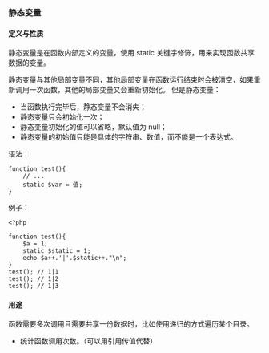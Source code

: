 ### 静态变量
#### 定义与性质
静态变量是在函数内部定义的变量，使用 static 关键字修饰，用来实现函数共享数据的变量。

静态变量与其他局部变量不同，其他局部变量在函数运行结束时会被清空，如果重新调用一次函数，其他的局部变量又会重新初始化。
但是静态变量：
- 当函数执行完毕后，静态变量不会消失；
- 静态变量只会初始化一次；
- 静态变量初始化的值可以省略，默认值为 null；
- 静态变量的初始值只能是具体的字符串、数值，而不能是一个表达式。
  
语法：
```
function test(){
    // ...
    static $var = 值;
}
```

例子：
```
<?php

function test(){
    $a = 1;
    static $static = 1;
    echo $a++.'|'.$static++."\n";
}
test(); // 1|1
test(); // 1|2
test(); // 1|3
```
#### 用途
函数需要多次调用且需要共享一份数据时，比如使用递归的方式遍历某个目录。
- 统计函数调用次数。（可以用引用传值代替）
  
